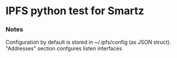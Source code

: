 # IPFS python test for Smartz


### Notes
Configuration by default is stored in ~/.ipfs/config (as JSON struct).
"Addresses" section confgures listen interfaces
